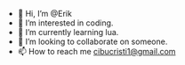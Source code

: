 - 👋 Hi, I’m @Erik
- 👀 I’m interested in coding.
- 🌱 I’m currently learning lua.
- 💞️ I’m looking to collaborate on someone.
- 📫 How to reach me cibucristi1@gmail.com

<!---
ErikFabia/ErikFabia is a ✨ special ✨ repository because its `README.md` (this file) appears on your GitHub profile.
You can click the Preview link to take a look at your changes.
--->
